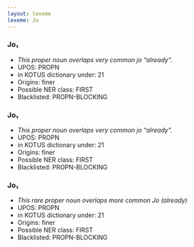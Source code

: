 ```yaml
---
layout: lexeme
lexeme: Jo
---
```


###  Jo₁

* _This proper noun overlaps very common *jo* “already“._
* UPOS:  PROPN
* in KOTUS dictionary under:  21
* Origins: finer 
* Possible NER class:  FIRST
* Blacklisted:  PROPN-BLOCKING


###  Jo₁

* _This proper noun overlaps very common *jo* “already”._
* UPOS:  PROPN
* in KOTUS dictionary under:  21
* Origins: finer 
* Possible NER class:  FIRST
* Blacklisted:  PROPN-BLOCKING


###  Jo₁

* _This rare proper noun overlaps more common *Jo* (already)_
* UPOS:  PROPN
* in KOTUS dictionary under:  21
* Origins: finer 
* Possible NER class:  FIRST
* Blacklisted:  PROPN-BLOCKING

